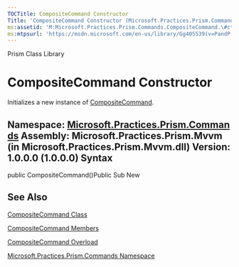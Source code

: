```yaml
---
TOCTitle: CompositeCommand Constructor
Title: 'CompositeCommand Constructor (Microsoft.Practices.Prism.Commands)'
ms:assetid: 'M:Microsoft.Practices.Prism.Commands.CompositeCommand.\#ctor'
ms:mtpsurl: 'https://msdn.microsoft.com/en-us/library/Gg405539(v=PandP.50)'
---
```


Prism Class Library

CompositeCommand Constructor
============================

Initializes a new instance of [CompositeCommand](https://msdn.microsoft.com/t:microsoft.practices.prism.commands.compositecommand).

**Namespace:** [Microsoft.Practices.Prism.Commands](https://msdn.microsoft.com/n:microsoft.practices.prism.commands)
**Assembly:** Microsoft.Practices.Prism.Mvvm (in Microsoft.Practices.Prism.Mvvm.dll) Version: 1.0.0.0 (1.0.0.0)
Syntax
------

<span id="syntaxToggle"></span>public CompositeCommand()Public Sub New

See Also
--------

<span id="seeAlsoToggle"></span>
[CompositeCommand Class](https://msdn.microsoft.com/t:microsoft.practices.prism.commands.compositecommand)

[CompositeCommand Members](https://msdn.microsoft.com/allmembers.t:microsoft.practices.prism.commands.compositecommand)

[CompositeCommand Overload](https://msdn.microsoft.com/overload:microsoft.practices.prism.commands.compositecommand.)

[Microsoft.Practices.Prism.Commands Namespace](https://msdn.microsoft.com/n:microsoft.practices.prism.commands)
